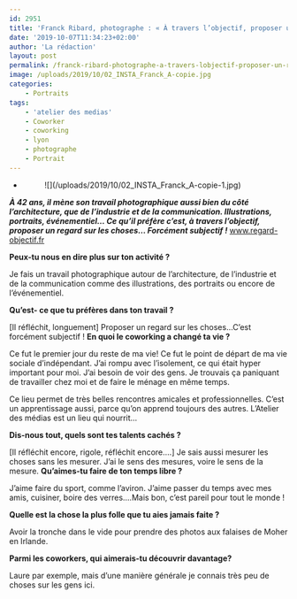 ```yaml
---
id: 2951
title: 'Franck Ribard, photographe : « À travers l’objectif, proposer un regard sur les choses… forcément subjectif ! »'
date: '2019-10-07T11:34:23+02:00'
author: 'La rédaction'
layout: post
permalink: /franck-ribard-photographe-a-travers-lobjectif-proposer-un-regard-sur-les-choses-forcement-subjectif/
image: /uploads/2019/10/02_INSTA_Franck_A-copie.jpg
categories:
    - Portraits
tags:
    - 'atelier des medias'
    - Coworker
    - coworking
    - lyon
    - photographe
    - Portrait
---
```


- <figure>![](/uploads/2019/10/02_INSTA_Franck_A-copie-1.jpg)</figure>

***À 42 ans, il mène son travail photographique aussi bien du côté l’architecture, que de l’industrie et de la communication. Illustrations, portraits, événementiel… Ce qu’il préfère c’est, à travers l’objectif, proposer un regard sur les choses… Forcément subjectif !*** [www.regard-objectif.fr ](http://www.regard-objectif.fr/)

**Peux-tu nous en dire plus sur ton activité ?**

Je fais un travail photographique autour de l’architecture, de l’industrie et de la communication comme des illustrations, des portraits ou encore de l’événementiel.

**Qu’est- ce que tu préfères dans ton travail ?**

\[Il réfléchit, longuement\] Proposer un regard sur les choses…C’est forcément subjectif ! **En quoi le coworking a changé ta vie ?**

Ce fut le premier jour du reste de ma vie! Ce fut le point de départ de ma vie sociale d’indépendant. J’ai rompu avec l’isolement, ce qui était hyper important pour moi. J’ai besoin de voir des gens. Je trouvais ça paniquant de travailler chez moi et de faire le ménage en même temps.

Ce lieu permet de très belles rencontres amicales et professionnelles. C’est un apprentissage aussi, parce qu’on apprend toujours des autres. L’Atelier des médias est un lieu qui nourrit…

**Dis-nous tout, quels sont tes talents cachés ?**

\[Il réfléchit encore, rigole, réfléchit encore….\] Je sais aussi mesurer les choses sans les mesurer. J’ai le sens des mesures, voire le sens de la mesure. **Qu’aimes-tu faire de ton temps libre ?**

J’aime faire du sport, comme l’aviron. J’aime passer du temps avec mes amis, cuisiner, boire des verres….Mais bon, c’est pareil pour tout le monde !

**Quelle est la chose la plus folle que tu aies jamais faite ?**

Avoir la tronche dans le vide pour prendre des photos aux falaises de Moher en Irlande.

**Parmi les coworkers, qui aimerais-tu découvrir davantage?**

Laure par exemple, mais d’une manière générale je connais très peu de choses sur les gens ici.